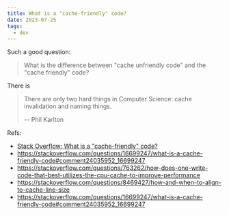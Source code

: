 ```yaml
---
title: What is a "cache-friendly" code?
date: 2023-07-25
tags:
  - dev
---
```


Such a good question:

> What is the difference between "cache unfriendly code" and the "cache
> friendly" code?

There is

> There are only two hard things in Computer Science: cache invalidation and
> naming things.
>
> -- Phil Karlton

Refs:

- [Stack Overflow: What is a "cache-friendly" code?](https://stackoverflow.com/questions/16699247/what-is-a-cache-friendly-code)
- https://stackoverflow.com/questions/16699247/what-is-a-cache-friendly-code#comment24035952_16699247
- https://stackoverflow.com/questions/763262/how-does-one-write-code-that-best-utilizes-the-cpu-cache-to-improve-performance
- https://stackoverflow.com/questions/8469427/how-and-when-to-align-to-cache-line-size
- https://stackoverflow.com/questions/16699247/what-is-a-cache-friendly-code#comment24035952_16699247
